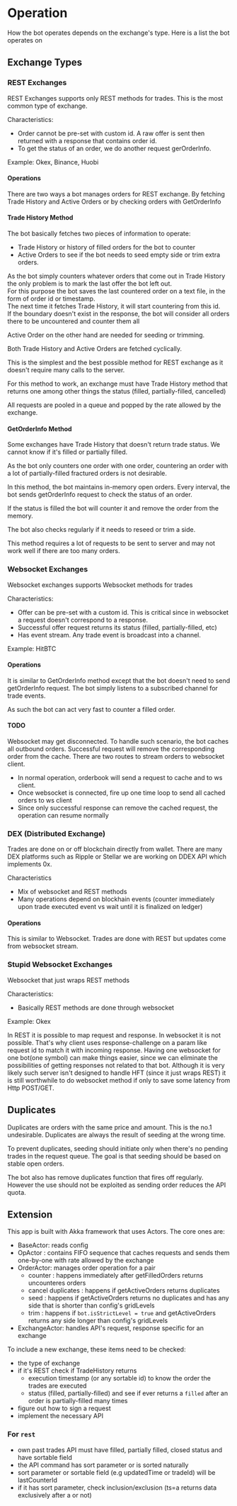 # Operation

How the bot operates depends on the exchange's type. Here is a list the bot operates on

## Exchange Types

### REST Exchanges

REST Exchanges supports only REST methods for trades. This is the most common type of exchange.

Characteristics:

- Order cannot be pre-set with custom id. A raw offer is sent then returned with a response that contains order id.
- To get the status of an order, we do another request gerOrderInfo.

Example: Okex, Binance, Huobi

#### Operations

There are two ways a bot manages orders for REST exchange. By fetching Trade History and Active Orders or by checking orders with GetOrderInfo

#### Trade History Method

The bot basically fetches two pieces of information to operate:
- Trade History or history of filled orders for the bot to counter
- Active Orders to see if the bot needs to seed empty side or trim extra orders.

As the bot simply counters whatever orders that come out in Trade History the only problem is to mark the last offer the bot left out.<br>
For this purpose the bot saves the last countered order on a text file, in the form of order id or timestamp. <br>
The next time it fetches Trade History, it will start countering from this id. <br>
If the boundary doesn't exist in the response, the bot will consider all orders there to be uncountered and counter them all<br>

Active Order on the other hand are needed for seeding or trimming.

Both Trade History and Active Orders are fetched cyclically.

This is the simplest and the best possible method for REST exchange as it doesn't require many calls to the server.

For this method to work, an exchange must have Trade History method that returns one among other things the status (filled, partially-filled, cancelled)

All requests are pooled in a queue and popped by the rate allowed by the exchange.

#### GetOrderInfo Method

Some exchanges have Trade History that doesn't return trade status. We cannot know if it's filled or partially filled.

As the bot only counters one order with one order, countering an order with a lot of partially-filled fractured orders is not desirable.

In this method, the bot maintains in-memory open orders. Every interval, the bot sends getOrderInfo request to check the status of an order.

If the status is filled the bot will counter it and remove the order from the memory.

The bot also checks regularly if it needs to reseed or trim a side.

This method requires a lot of requests to be sent to server and may not work well if there are too many orders.

### Websocket Exchanges

Websocket exchanges supports Websocket methods for trades

Characteristics:

- Offer can be pre-set with a custom id. This is critical since in websocket a request doesn't correspond to a response.
- Successful offer request returns its status (filled, partially-filled, etc)
- Has event stream. Any trade event is broadcast into a channel.

Example: HitBTC

#### Operations

It is similar to GetOrderInfo method except that the bot doesn't need to send getOrderInfo request. The bot simply listens to a subscribed channel for trade events.

As such the bot can act very fast to counter a filled order.


#### TODO
Websocket may get disconnected. To handle such scenario, the bot caches all outbound orders. Successful request will remove the corresponding order from the cache.
There are two routes to stream orders to websocket client.
- In normal operation, orderbook will send a request to cache and to ws client.
- Once websocket is connected, fire up one time loop to send all cached orders to ws client
- Since only successful response can remove the cached request,  the operation can resume normally

### DEX (Distributed Exchange)

Trades are done on or off blockchain directly from wallet. There are many DEX platforms such as Ripple or Stellar we are working on DDEX API which implements 0x.

Characteristics
- Mix of websocket and REST methods
- Many operations depend on blockhain events (counter immediately upon trade executed event vs wait until it is finalized on ledger)

#### Operations

This is similar to Websocket. Trades are done with REST but updates come from websocket stream.

### Stupid Websocket Exchanges

Websocket that just wraps REST methods

Characteristics:
- Basically REST methods are done through websocket

Example: Okex

In REST it is possible to map request and response. In websocket it is not possible.
That's why client uses response-challenge on a param like request id to match it with incoming response.
Having one websocket for one bot(one symbol) can make things easier, since we can eliminate the possibilities of getting responses not related to that bot.
Although it is very likely such server isn't designed to handle HFT (since it just wraps REST) it is still worthwhile to do websocket method if only to save some latency from Http POST/GET.

## Duplicates

Duplicates are orders with the same price and amount. This is the no.1 undesirable. Duplicates are always the result of seeding at the wrong time.

To prevent duplicates, seeding should initiate only when there's no pending trades in the request queue. The goal is that seeding should be based on stable open orders.

The bot also has remove duplicates function that fires off regularly. However the use should not be exploited as sending order reduces the API quota.

## Extension

This app is built with Akka framework that uses Actors. The core ones are:
- BaseActor: reads config
- OpActor : contains FIFO sequence that caches requests and sends them one-by-one with rate allowed by the exchange
- OrderActor: manages order operation for a pair
    - counter : happens immediately after getFilledOrders returns uncounteres orders
    - cancel duplicates : happens if getActiveOrders returns duplicates
    - seed : happens if getActiveOrders returns no duplicates and has any side that is shorter than config's gridLevels
    - trim : happens if `bot.isStrictLevel = true` and getActiveOrders returns any side longer than config's gridLevels
- ExchangeActor: handles API's request, response specific for an exchange

To include a new exchange, these items need to be checked:
- the type of exchange
- if it's REST check if TradeHistory returns
    - execution timestamp (or any sortable id) to know the order the trades are executed
    - status (filled, partially-filled) and see if ever returns a `filled` after an order is partially-filled many times
- figure out how to sign a request
- implement the necessary API

### For `rest`
- own past trades API must have filled, partially filled, closed status and have sortable field
- the API command has sort parameter or is sorted naturally
- sort parameter or sortable field (e.g updatedTime or tradeId) will be lastCounterId
- if it has sort parameter, check inclusion/exclusion (ts=a returns data exclusively after a or not)



